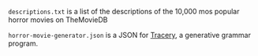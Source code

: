 `descriptions.txt` is a list of the descriptions of the 10,000 mos popular
horror movies on TheMovieDB

`horror-movie-generator.json` is a JSON for [Tracery](http://brightspiral.com/),
a generative grammar program.
